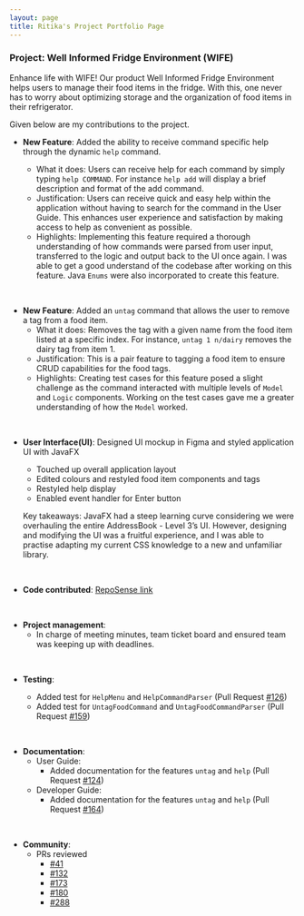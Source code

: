 ```yaml
---
layout: page
title: Ritika's Project Portfolio Page
---
```


### Project: Well Informed Fridge Environment (WIFE)

Enhance life with WIFE! Our product Well Informed Fridge Environment <WIFE/> helps users to manage their food items in the fridge. With this, one never has to worry about optimizing storage and the organization of food items in their refrigerator.

Given below are my contributions to the project.

* **New Feature**: Added the ability to receive command specific help through the dynamic `help` command.

    * What it does: Users can receive help for each command by simply typing `help COMMAND`. For instance `help add` will display a brief description and format of the add command.
    * Justification: Users can receive quick and easy help within the application without having to search for the command in the User Guide. This enhances user experience and satisfaction by making access to help as convenient as possible.
    * Highlights: Implementing this feature required a thorough understanding of how commands were parsed from user input, transferred to the logic and output back to the UI once again. I was able to get a good understand of the codebase after working on this feature. Java `Enums` were also incorporated to create this feature.
  
<br/>

* **New Feature**: Added an `untag` command that allows the user to remove a tag from a food item.
  * What it does: Removes the tag with a given name from the food item listed at a specific index. For instance, `untag 1 n/dairy` removes the dairy tag from item 1.
  * Justification: This is a pair feature to tagging a food item to ensure CRUD capabilities for the food tags.
  * Highlights: Creating test cases for this feature posed a slight challenge as the command interacted with multiple levels of `Model` and `Logic` components. Working on the test cases gave me a greater understanding of how the `Model` worked.

<br/>

* **User Interface(UI)**: Designed UI mockup in Figma and styled application UI with JavaFX
    * Touched up overall application layout
    * Edited colours and restyled food item components and tags
    * Restyled help display
    * Enabled event handler for Enter button
  
  Key takeaways: JavaFX had a steep learning curve considering we were overhauling the entire AddressBook - Level 3’s UI. However, designing and modifying the UI was a fruitful experience, and I was able to practise adapting my current CSS knowledge to a new and unfamiliar library.
  
<br/>

* **Code contributed**: [RepoSense link](https://nus-cs2103-ay2223s2.github.io/tp-dashboard/?search=rmj1405&sort=groupTitle&sortWithin=title&timeframe=commit&mergegroup=&groupSelect=groupByRepos&breakdown=true&checkedFileTypes=docs~functional-code~test-code~other&since=2023-02-17&tabOpen=true&tabType=authorship&zFR=false&tabAuthor=rmj1405&tabRepo=AY2223S2-CS2103T-T11-1%2Ftp%5Bmaster%5D&authorshipIsMergeGroup=false&authorshipFileTypes=docs~functional-code~test-code~other&authorshipIsBinaryFileTypeChecked=false&authorshipIsIgnoredFilesChecked=false)

<br/>

* **Project management**:
    * In charge of meeting minutes, team ticket board and ensured team was keeping up with deadlines.

<br/>

* **Testing**:

    -   Added test for `HelpMenu` and `HelpCommandParser` (Pull Request [\#126](https://github.com/AY2223S2-CS2103T-T11-1/tp/pull/126))
    -   Added test for `UntagFoodCommand` and `UntagFoodCommandParser` (Pull Request [\#159](https://github.com/AY2223S2-CS2103T-T11-1/tp/pull/159))

<br/>

* **Documentation**:
    * User Guide:
        * Added documentation for the features `untag` and `help`
          (Pull Request [\#124](https://github.com/AY2223S2-CS2103T-T11-1/tp/pull/124))
    * Developer Guide:
        * Added documentation for the features `untag` and `help`
          (Pull Request [\#164](https://github.com/AY2223S2-CS2103T-T11-1/tp/pull/164))

<br/>

* **Community**:
  -   PRs reviewed
      -   [\#41](https://github.com/AY2223S2-CS2103T-T11-1/tp/pull/41)
      -   [\#132](https://github.com/AY2223S2-CS2103T-T11-1/tp/pull/132)
      -   [\#173](https://github.com/AY2223S2-CS2103T-T11-1/tp/pull/173)
      -   [\#180](https://github.com/AY2223S2-CS2103T-T11-1/tp/pull/180)
      -   [\#288](https://github.com/AY2223S2-CS2103T-T11-1/tp/pull/288)

